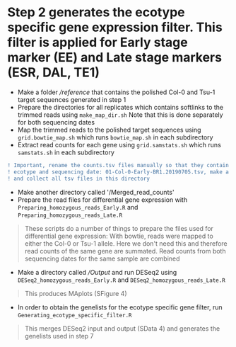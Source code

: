 # Step 2 generates the ecotype specific gene expression filter. This filter is applied for Early stage marker (EE) and Late stage markers (ESR, DAL, TE1) 

- Make a folder */reference* that contains the polished Col-0 and Tsu-1 target sequences generated in step 1
- Prepare the directories for all replicates which contains softlinks to the trimmed reads using ```make_map_dir.sh```
  Note that this is done separately for both sequencing dates
- Map the trimmed reads to the polished target sequences using ```grid.bowtie_map.sh``` which runs ```bowtie_map.sh``` in each subdirectory
- Extract read counts for each gene using ```grid.samstats.sh``` which runs ```samstats.sh``` in each subdirectory
```diff
! Important, rename the counts.tsv files manually so that they contain the replicate number,
! ecotype and sequencing date: 01-Col-0-Early-BR1.20190705.tsv, make a directory called */Counts* 
! and collect all tsv files in this directory 
```
- Make another directory called '/Merged_read_counts'
- Prepare the read files for differential gene expression with ```Preparing_homozygous_reads_Early.R``` and ```Preparing_homozygous_reads_Late.R```
> These scripts do a number of things to prepare the files used for differential gene expression:
With bowtie, reads were mapped to either the Col-0 or Tsu-1 allele. Here we don't need this and therefore read counts of the same gene are summated.
Read counts from both sequencing dates for the same sample are combined

- Make a directory called */Output* and run DESeq2 using ```DESeq2_homozygous_reads_Early.R``` and ```DESeq2_homozygous_reads_Late.R```
> This produces MAplots (SFigure 4)

- In order to obtain the genelists for the ecotype specific gene filter, run ```Generating_ecotype_specific_filter.R```
> This merges DESeq2 input and output (SData 4) and generates the genelists used in step 7
